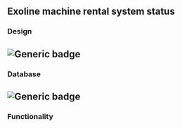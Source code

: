 ## Exoline machine rental system status

### Design
![Generic badge](https://img.shields.io/badge/PLANNING-DONE-<COLOR>.svg)
----

### Database
![Generic badge](https://img.shields.io/badge/PLANNING-70%-<COLOR>.svg)
----

### Functionality
